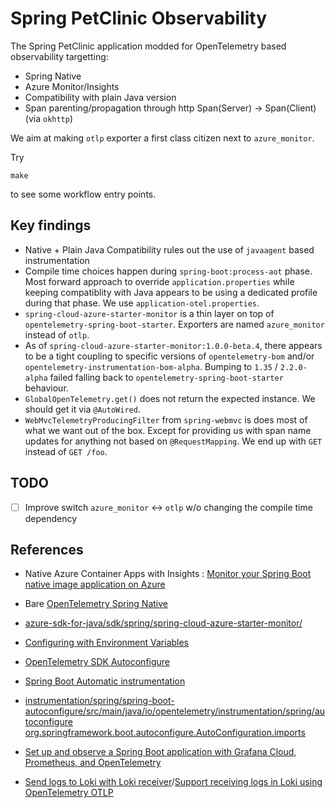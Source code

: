 # Spring PetClinic Observability
The Spring PetClinic application modded for OpenTelemetry based observability targetting:

- Spring Native
- Azure Monitor/Insights
- Compatibility with plain Java version
- Span parenting/propagation through http Span(Server) -> Span(Client) (via `okhttp`)

We aim at making `otlp` exporter a first class citizen next to `azure_monitor`.

Try
```shell
make
``` 

to see some workflow entry points.

## Key findings
- Native + Plain Java Compatibility rules out the use of `javaagent` based instrumentation
- Compile time choices happen during `spring-boot:process-aot` phase. Most forward approach to override `application.properties` while keeping compatiblity with Java appears to be using a dedicated profile during that phase. We use `application-otel.properties`.
- `spring-cloud-azure-starter-monitor` is a thin layer on top of `opentelemetry-spring-boot-starter`. Exporters are named `azure_monitor` instead of `otlp`.
- As of `spring-cloud-azure-starter-monitor:1.0.0-beta.4`, there appears to be a tight coupling to specific versions of `opentelemetry-bom` and/or `opentelemetry-instrumentation-bom-alpha`. Bumping to `1.35` / `2.2.0-alpha` failed falling back to `opentelemetry-spring-boot-starter` behaviour.
- `GlobalOpenTelemetry.get()` does not return the expected instance. We should get it via `@AutoWired`.
- `WebMvcTelemetryProducingFilter` from `spring-webmvc` is does most of what we want out of the box. Except for providing us with span name updates for anything not based on `@RequestMapping`. We end up with `GET` instead of `GET /foo`.

## TODO
- [ ] Improve switch `azure_monitor` <-> `otlp` w/o changing the compile time dependency

## References
- Native Azure Container Apps with Insights : [Monitor your Spring Boot native image application on Azure](https://devblogs.microsoft.com/java/monitor-your-spring-boot-native-image-application-on-azure/)
- Bare [OpenTelemetry Spring Native](https://github.com/open-telemetry/opentelemetry-java-examples/tree/main/spring-native)

- [azure-sdk-for-java/sdk/spring/spring-cloud-azure-starter-monitor/](https://github.com/Azure/azure-sdk-for-java/tree/main/sdk/spring/spring-cloud-azure-starter-monitor)
- [Configuring with Environment Variables](https://opentelemetry.io/docs/languages/java/automatic/configuration/#configuring-with-environment-variables)
- [OpenTelemetry SDK Autoconfigure](https://github.com/open-telemetry/opentelemetry-java/blob/main/sdk-extensions/autoconfigure/README.md)
- [Spring Boot Automatic instrumentation](https://opentelemetry.io/docs/languages/java/automatic/spring-boot/#automatic-instrumentation)
- [instrumentation/spring/spring-boot-autoconfigure/src/main/java/io/opentelemetry/instrumentation/spring/autoconfigure](https://github.com/open-telemetry/opentelemetry-java-instrumentation/tree/main/instrumentation/spring/spring-boot-autoconfigure/src/main/java/io/opentelemetry/instrumentation/spring/autoconfigure)
[org.springframework.boot.autoconfigure.AutoConfiguration.imports](https://github.com/Azure/azure-sdk-for-java/blob/main/sdk/spring/spring-cloud-azure-starter-monitor/src/main/resources/META-INF/spring/org.springframework.boot.autoconfigure.AutoConfiguration.imports)
- [Set up and observe a Spring Boot application with Grafana Cloud, Prometheus, and OpenTelemetry](https://grafana.com/blog/2022/04/26/set-up-and-observe-a-spring-boot-application-with-grafana-cloud-prometheus-and-opentelemetry/)
- [Send logs to Loki with Loki receiver](https://grafana.com/docs/opentelemetry/collector/send-logs-to-loki/loki-receiver/)/[Support receiving logs in Loki using OpenTelemetry OTLP](https://github.com/grafana/loki/issues/5346)
